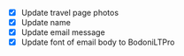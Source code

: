 - [X] Update travel page photos
- [X] Update name
- [X] Update email message
- [X] Update font of email body to BodoniLTPro
<!-- - [ ] Embed front of ecard in email -->
